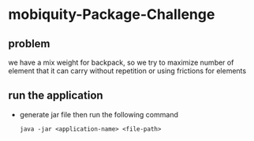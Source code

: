 # mobiquity-Package-Challenge
## problem 
  we have a mix weight for backpack, so we try to maximize number 
of element that it can carry without repetition or using frictions 
for elements 
## run the application 
- generate jar file then run the following command
  
     ```java -jar <application-name> <file-path>```
